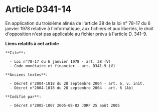 # Article D341-14

En application du troisième alinéa de l'article 38 de la loi n° 78-17 du 6 janvier 1978 relative à l'informatique, aux
fichiers et aux libertés, le droit d'opposition n'est pas applicable au fichier prévu à l'article D. 341-9.

**Liens relatifs à cet article**

	**Cite**:

	  - Loi n°78-17 du 6 janvier 1978 - art. 38 (V)
	  - Code monétaire et financier - art. D341-9 (V)

	**Anciens textes**:

	  - Décret n°2004-1018 du 28 septembre 2004 - art. 6, v. init.
	  - Décret n°2004-1018 du 28 septembre 2004 - art. 6 (Ab)

	**Codifié par**:

	  - Décret n°2005-1007 2005-08-02 JORF 25 août 2005
